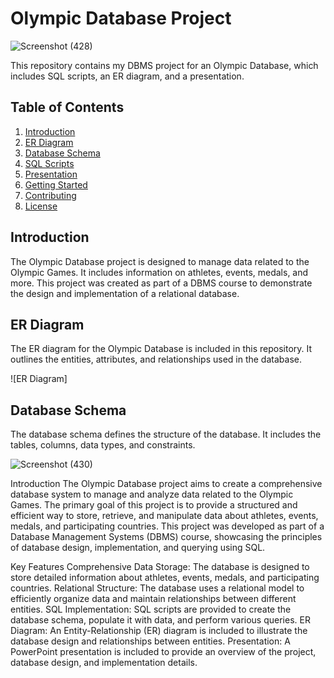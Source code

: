 # Olympic Database Project
![Screenshot (428)](https://github.com/ShivamJaviya/Olympics-Database-Management-System/assets/94696278/2fdf90ad-5a60-4171-8071-1c9a3dc351b8)

This repository contains my DBMS project for an Olympic Database, which includes SQL scripts, an ER diagram, and a presentation.

## Table of Contents

1. [Introduction](#introduction)
2. [ER Diagram](#er-diagram)
3. [Database Schema](#database-schema)
4. [SQL Scripts](#sql-scripts)
5. [Presentation](#presentation)
6. [Getting Started](#getting-started)
7. [Contributing](#contributing)
8. [License](#license)

## Introduction

The Olympic Database project is designed to manage data related to the Olympic Games. It includes information on athletes, events, medals, and more. This project was created as part of a DBMS course to demonstrate the design and implementation of a relational database.

## ER Diagram

The ER diagram for the Olympic Database is included in this repository. It outlines the entities, attributes, and relationships used in the database.

![ER Diagram]

## Database Schema

The database schema defines the structure of the database. It includes the tables, columns, data types, and constraints.

![Screenshot (430)](https://github.com/ShivamJaviya/Olympics-Database-Management-System/assets/94696278/52d4542b-a7bb-4118-8471-e7d0c5f4e1d7)




Introduction
The Olympic Database project aims to create a comprehensive database system to manage and analyze data related to the Olympic Games. The primary goal of this project is to provide a structured and efficient way to store, retrieve, and manipulate data about athletes, events, medals, and participating countries. This project was developed as part of a Database Management Systems (DBMS) course, showcasing the principles of database design, implementation, and querying using SQL.

Key Features
Comprehensive Data Storage: The database is designed to store detailed information about athletes, events, medals, and participating countries.
Relational Structure: The database uses a relational model to efficiently organize data and maintain relationships between different entities.
SQL Implementation: SQL scripts are provided to create the database schema, populate it with data, and perform various queries.
ER Diagram: An Entity-Relationship (ER) diagram is included to illustrate the database design and relationships between entities.
Presentation: A PowerPoint presentation is included to provide an overview of the project, database design, and implementation details.
